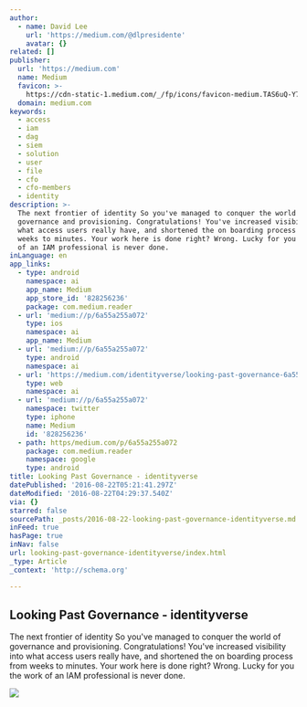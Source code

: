 ```yaml
---
author:
  - name: David Lee
    url: 'https://medium.com/@dlpresidente'
    avatar: {}
related: []
publisher:
  url: 'https://medium.com'
  name: Medium
  favicon: >-
    https://cdn-static-1.medium.com/_/fp/icons/favicon-medium.TAS6uQ-Y7kcKgi0xjcYHXw.ico
  domain: medium.com
keywords:
  - access
  - iam
  - dag
  - siem
  - solution
  - user
  - file
  - cfo
  - cfo-members
  - identity
description: >-
  The next frontier of identity So you've managed to conquer the world of
  governance and provisioning. Congratulations! You've increased visibility into
  what access users really have, and shortened the on boarding process from
  weeks to minutes. Your work here is done right? Wrong. Lucky for you the work
  of an IAM professional is never done.
inLanguage: en
app_links:
  - type: android
    namespace: ai
    app_name: Medium
    app_store_id: '828256236'
    package: com.medium.reader
  - url: 'medium://p/6a55a255a072'
    type: ios
    namespace: ai
    app_name: Medium
  - url: 'medium://p/6a55a255a072'
    type: android
    namespace: ai
  - url: 'https://medium.com/identityverse/looking-past-governance-6a55a255a072'
    type: web
    namespace: ai
  - url: 'medium://p/6a55a255a072'
    namespace: twitter
    type: iphone
    name: Medium
    id: '828256236'
  - path: https/medium.com/p/6a55a255a072
    package: com.medium.reader
    namespace: google
    type: android
title: Looking Past Governance - identityverse
datePublished: '2016-08-22T05:21:41.297Z'
dateModified: '2016-08-22T04:29:37.540Z'
via: {}
starred: false
sourcePath: _posts/2016-08-22-looking-past-governance-identityverse.md
inFeed: true
hasPage: true
inNav: false
url: looking-past-governance-identityverse/index.html
_type: Article
_context: 'http://schema.org'

---
```

<article style=""><h1>Looking Past Governance - identityverse</h1><p>The next frontier of identity So you've managed to conquer the world of governance and provisioning. Congratulations! You've increased visibility into what access users really have, and shortened the on boarding process from weeks to minutes. Your work here is done right? Wrong. Lucky for you the work of an IAM professional is never done.</p><img src="https://cdn-images-1.medium.com/max/800/1*p2-MKrpBftEBMbE7vSBiwg.jpeg" /></article>